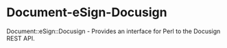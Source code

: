 # Document-eSign-Docusign
Document::eSign::Docusign - Provides an interface for Perl to the Docusign REST API.
